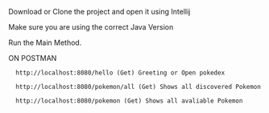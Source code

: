Download or Clone the project and open it using Intellij

Make sure you are using the correct Java Version

Run the Main Method.

ON POSTMAN

      http://localhost:8080/hello (Get) Greeting or Open pokedex
      
      http://localhost:8080/pokemon/all (Get) Shows all discovered Pokemon
      
      http://localhost:8080/pokemon (Get) Shows all avaliable Pokemon
